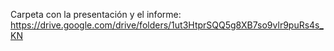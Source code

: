 Carpeta con la presentación y el informe: https://drive.google.com/drive/folders/1ut3HtprSQQ5g8XB7so9vlr9puRs4s_KN
